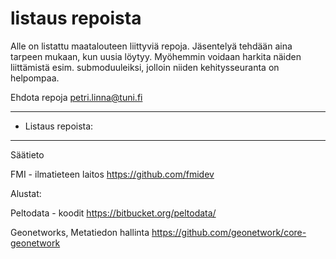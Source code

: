 # listaus repoista
Alle on listattu maatalouteen liittyviä repoja. Jäsentelyä tehdään aina tarpeen mukaan, kun uusia löytyy. Myöhemmin voidaan harkita näiden liittämistä esim. submoduuleiksi, jolloin niiden kehitysseuranta on helpompaa. 

Ehdota repoja petri.linna@tuni.fi

**********************************
* Listaus repoista:
**********************************

Säätieto

FMI - ilmatieteen laitos
https://github.com/fmidev




Alustat:

Peltodata - koodit
https://bitbucket.org/peltodata/


Geonetworks, Metatiedon hallinta
https://github.com/geonetwork/core-geonetwork


